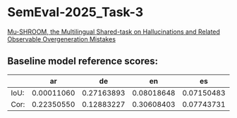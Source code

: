 # SemEval-2025_Task-3
 [Mu-SHROOM, the Multilingual Shared-task on Hallucinations and Related Observable Overgeneration Mistakes](https://helsinki-nlp.github.io/shroom/)

## Baseline model reference scores:
|     | ar   |  de | en  | es  |fi   | fr  | it  | hi  | sv  |  zh |
| --- | ---- | --- | --- | --- | --- | --- | --- | --- | --- | --- |
|IoU:| 0.00011060 | 0.27163893  | 0.08018648  | 0.07150483  | 0.08427371 |  0.11302211 |  0.00097039 |  0.24205735 |  0.18927982 |  0.07758474 |
|Cor:| 0.22350550  |   0.12883227  | 0.30608403  | 0.07743731  | 0.26245742  | 0.09108764  | 0.20035447  | 0.14520350  | 0.16963001 |  0.15016963 |